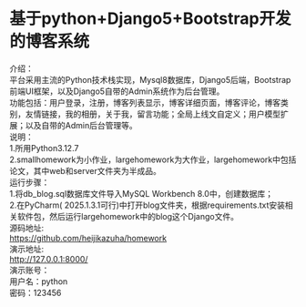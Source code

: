 # 基于python+Django5+Bootstrap开发的博客系统
介绍：  
平台采用主流的Python技术栈实现，Mysql8数据库，Django5后端，Bootstrap前端UI框架，以及Django5自带的Admin系统作为后台管理。  
功能包括：用户登录，注册，博客列表显示，博客详细页面，博客评论，博客类别，友情链接，我的相册，关于我，留言功能；全局上线文自定义；用户模型扩展；以及自带的Admin后台管理等。  
说明：  
1.所用Python3.12.7  
2.smallhomework为小作业，largehomework为大作业，largehomework中包括论文，其中web和server文件夹为半成品。  
运行步骤：  
1.将db_blog.sql数据库文件导入MySQL Workbench 8.0中，创建数据库；  
2.在PyCharm( 2025.1.3.1可行)中打开blog文件夹，根据requirements.txt安装相关软件包，然后运行largehomework中的blog这个Django文件。  
源码地址:  
https://github.com/heijikazuha/homework  
演示地址:  
http://127.0.0.1:8000/  
演示账号：  
用户名：python  
密码：123456  
